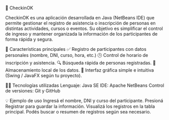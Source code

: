 🧾 CheckinOK

CheckinOK es una aplicación desarrollada en Java (NetBeans IDE) que permite gestionar el registro de asistencia o inscripción de personas en distintas actividades, cursos o eventos.
Su objetivo es simplificar el control de ingreso y mantener organizada la información de los participantes de forma rápida y segura.

🚀 Características principales
✅ Registro de participantes con datos personales (nombre, DNI, curso, hora, etc.)
🕒 Control de horario de inscripción y asistencia.
🔍 Búsqueda rápida de personas registradas.
💾 Almacenamiento local de los datos.
🧰 Interfaz gráfica simple e intuitiva (Swing / JavaFX según tu proyecto).

🧑‍💻 Tecnologías utilizadas
Lenguaje: Java SE
IDE: Apache NetBeans
Control de versiones: Git y GitHub

💡 Ejemplo de uso
Ingresá el nombre, DNI y curso del participante.
Presioná Registrar para guardar la información.
Visualizá los registros en la tabla principal.
Podés buscar o resumen de registros según sea necesario.
